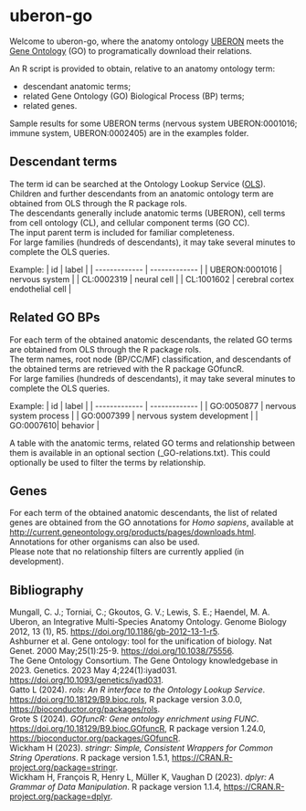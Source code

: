 # uberon-go

Welcome to uberon-go, where the anatomy ontology [UBERON](http://uberon.org/) meets the [Gene Ontology](https://www.geneontology.org/) (GO) to programatically download their relations.

An R script is provided to obtain, relative to an anatomy ontology term:
- descendant anatomic terms;
- related Gene Ontology (GO) Biological Process (BP) terms;
- related genes.

Sample results for some UBERON terms (nervous system UBERON:0001016; immune system, UBERON:0002405) are in the examples folder.

## Descendant terms

The term id can be searched at the Ontology Lookup Service ([OLS](https://www.ebi.ac.uk/ols4/)).   
Children and further descendants from an anatomic ontology term are obtained from OLS through the R package rols.  
The descendants generally include anatomic terms (UBERON), cell terms from cell ontology (CL), and cellular component terms (GO CC).  
The input parent term is included for familiar completeness.  
For large families (hundreds of descendants), it may take several minutes to complete the OLS queries.  

Example:
| id      | label      |
| ------------- | ------------- |
|  UBERON:0001016 | nervous system |
| CL:0002319 | neural cell |
| CL:1001602 | cerebral cortex endothelial cell |

## Related GO BPs

For each term of the obtained anatomic descendants, the related GO terms are obtained from OLS through the R package rols.  
The term names, root node (BP/CC/MF) classification, and descendants of the obtained terms are retrieved with the R package GOfuncR.  
For large families (hundreds of descendants), it may take several minutes to complete the OLS queries.  

Example:
| id      | label     |
| ------------- | ------------- |
| GO:0050877 | nervous system process |
| GO:0007399 | nervous system development |
| GO:0007610| behavior | 

A table with the anatomic terms, related GO terms and relationship between them is available in an optional section (_GO-relations.txt). This could optionally be used to filter the terms by relationship.   


## Genes

For each term of the obtained anatomic descendants, the list of related genes are obtained from the GO annotations for _Homo sapiens_, available at http://current.geneontology.org/products/pages/downloads.html. Annotations for other organisms can also be used.  
Please note that no relationship filters are currently applied (in development).   

## Bibliography

Mungall, C. J.; Torniai, C.; Gkoutos, G. V.; Lewis, S. E.; Haendel, M. A. Uberon, an Integrative Multi-Species Anatomy Ontology. Genome Biology 2012, 13 (1), R5. https://doi.org/10.1186/gb-2012-13-1-r5.   
Ashburner et al. Gene ontology: tool for the unification of biology. Nat Genet. 2000 May;25(1):25-9. https://doi.org/10.1038/75556.   
The Gene Ontology Consortium. The Gene Ontology knowledgebase in 2023. Genetics. 2023 May 4;224(1):iyad031. https://doi.org/10.1093/genetics/iyad031.   
Gatto L (2024). _rols: An R interface to the Ontology Lookup Service_. <https://doi.org/10.18129/B9.bioc.rols>, R package version 3.0.0, <https://bioconductor.org/packages/rols>.   
Grote S (2024). _GOfuncR: Gene ontology enrichment using FUNC_. <https://doi.org/10.18129/B9.bioc.GOfuncR>, R package version 1.24.0,  <https://bioconductor.org/packages/GOfuncR>.   
Wickham H (2023). _stringr: Simple, Consistent Wrappers for Common String Operations_. R package version 1.5.1, <https://CRAN.R-project.org/package=stringr>.   
Wickham H, François R, Henry L, Müller K, Vaughan D (2023). _dplyr: A Grammar of Data Manipulation_. R package version 1.1.4, <https://CRAN.R-project.org/package=dplyr>.   
